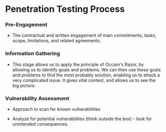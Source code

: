 # Penetration Testing Process

### Pre-Engagement

- The contractual and written engagement of main commitments, tasks, scope, limitations, and related agreements.

### Information Gathering

- This stage allows us to apply the principle of Occam's Razor, by allowing us to identify goals and problems. We can then use these goals and problems to find the most probably solution, enabling us to attack a very complicated issue. It gives vital context, and allows us to see the big picture.

### Vulnerability Assessment

- Approach to scan for known vulnerabilities

- Analyze for potential vulnerabilities (think outside the box) - look for unintended consequences. 

  

